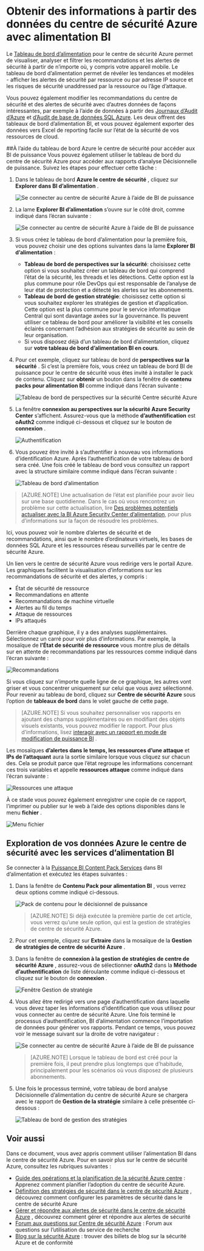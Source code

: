 <properties
   pageTitle="Obtenir des informations à partir des données du centre de sécurité Azure avec alimentation BI | Microsoft Azure"
   description="Le pack de contenus BI de puissance de centre de sécurité Azure permet de facilement rechercher des alertes de sécurité, des recommandations, attaqué des ressources et des tendances, basé sur un groupe de données qui a été créé pour votre rapport."
   services="security-center"
   documentationCenter="na"
   authors="YuriDio"
   manager="swadhwa"
   editor=""/>

<tags
   ms.service="security-center"
   ms.devlang="na"
   ms.topic="hero-article"
   ms.tgt_pltfrm="na"
   ms.workload="na"
   ms.date="09/22/2016"
   ms.author="yurid"/>

# <a name="get-insights-from-azure-security-center-data-with-power-bi"></a>Obtenir des informations à partir des données du centre de sécurité Azure avec alimentation BI
Le [Tableau de bord d’alimentation](http://aka.ms/azure-security-center-power-bi) pour le centre de sécurité Azure permet de visualiser, analyser et filtrer les recommandations et les alertes de sécurité à partir de n’importe où, y compris votre appareil mobile. Le tableau de bord d’alimentation permet de révéler les tendances et modèles - afficher les alertes de sécurité par ressource ou par adresse IP source et les risques de sécurité unaddressed par la ressource ou l’âge d’attaque. 

Vous pouvez également modifier les recommandations du centre de sécurité et des alertes de sécurité avec d’autres données de façons intéressantes, par exemple à l’aide de données à partir des [Journaux d’Audit d’Azure](https://powerbi.microsoft.com/blog/monitor-azure-audit-logs-with-power-bi/) et [d’Audit de base de données SQL Azure](https://powerbi.microsoft.com/blog/monitor-your-azure-sql-database-auditing-activity-with-power-bi/). Les deux offrent des tableaux de bord d’alimentation BI, et vous pouvez également exporter des données vers Excel de reporting facile sur l’état de la sécurité de vos ressources de cloud.

##<a name="using-azure-security-center-dashboard-to-access-power-bi"></a>À l’aide du tableau de bord Azure le centre de sécurité pour accéder aux BI de puissance
Vous pouvez également utiliser le tableau de bord du centre de sécurité Azure pour accéder aux rapports d’analyse Décisionnelle de puissance. Suivez les étapes pour effectuer cette tâche : 

1. Dans le tableau de bord **Azure le centre de sécurité** , cliquez sur **Explorer dans BI d’alimentation** .

    ![Se connecter au centre de sécurité Azure à l’aide de BI de puissance](./media/security-center-powerbi/security-center-powerbi-fig1-new10.png) 

2. La lame **Explorer BI d’alimentation** s’ouvre sur le côté droit, comme indiqué dans l’écran suivante :

    ![Se connecter au centre de sécurité Azure à l’aide de BI de puissance](./media/security-center-powerbi/security-center-powerbi-fig1-new2.png)

3. Si vous créez le tableau de bord d’alimentation pour la première fois, vous pouvez choisir une des options suivantes dans la lame **Explorer BI d’alimentation** : 

    - **Tableau de bord de perspectives sur la sécurité**: choisissez cette option si vous souhaitez créer un tableau de bord qui comprend l’état de la sécurité, les threads et les détections. Cette option est la plus commune pour rôle DevOps qui est responsable de l’analyse de leur état de protection et a détecté les alertes sur les abonnements.
    - **Tableau de bord de gestion stratégie**: choisissez cette option si vous souhaitez explorer les stratégies de gestion et d’application.  Cette option est la plus commune pour le service informatique Central qui sont davantage axées sur la gouvernance. Ils peuvent utiliser ce tableau de bord pour améliorer la visibilité et les conseils éclairés concernant l’adhésion aux stratégies de sécurité au sein de leur organisation.
    - Si vous disposez déjà d’un tableau de bord d’alimentation, cliquez sur **votre tableau de bord d’alimentation BI en cours**.

4. Pour cet exemple, cliquez sur tableau de bord de **perspectives sur la sécurité** . Si c’est la première fois, vous créez un tableau de bord BI de puissance pour le centre de sécurité vous êtes invité à installer le pack de contenu. Cliquez sur **obtenir** un bouton dans la fenêtre de **contenu packs pour alimentation BI** comme indiqué dans l’écran suivante :

    ![Tableau de bord de perspectives sur la sécurité Centre sécurité Azure](./media/security-center-powerbi/security-center-powerbi-fig1-new3.png)

5. La fenêtre **connexion au perspectives sur la sécurité Azure Security Center** s’affichent. Assurez-vous que la méthode **d’authentification** est **oAuth2** comme indiqué ci-dessous et cliquez sur le bouton de **connexion** .
    
    ![Authentification](./media/security-center-powerbi/security-center-powerbi-fig1-new4.png)

6. Vous pouvez être invité à s’authentifier à nouveau vos informations d’identification Azure. Après l’authentification de votre tableau de bord sera créé. Une fois créé le tableau de bord vous consultez un rapport avec la structure similaire comme indiqué dans l’écran suivante :

    ![Tableau de bord d’alimentation](./media/security-center-powerbi/security-center-powerbi-fig1-new5.png)


> [AZURE.NOTE] Une actualisation de l’état est planifiée pour avoir lieu sur une base quotidienne. Dans le cas où vous rencontrez un problème sur cette actualisation, lire [Des problèmes potentiels actualiser avec la BI Azure Security Center d’alimentation](https://blogs.msdn.microsoft.com/azuresecurity/2016/04/07/azure-security-center-power-bi-refresh-fails/), pour plus d’informations sur la façon de résoudre les problèmes.

Ici, vous pouvez voir le nombre d’alertes de sécurité et de recommandations, ainsi que le nombre d’ordinateurs virtuels, les bases de données SQL Azure et les ressources réseau surveillés par le centre de sécurité Azure.

Un lien vers le centre de sécurité Azure vous redirige vers le portail Azure. Les graphiques facilitent la visualisation d’informations sur les recommandations de sécurité et des alertes, y compris :

- État de sécurité de ressource
- Recommandations en attente
- Recommandations de machine virtuelle
- Alertes au fil du temps
- Attaque de ressources
- IPs attaqués

Derrière chaque graphique, il y a des analyses supplémentaires. Sélectionnez un carré pour voir plus d’informations. Par exemple, la mosaïque de **l’État de sécurité de ressource** vous montre plus de détails sur en attente de recommandations par les ressources comme indiqué dans l’écran suivante :

![Recommandations](./media/security-center-powerbi/security-center-powerbi-fig1-new6.png)

Si vous cliquez sur n’importe quelle ligne de ce graphique, les autres vont griser et vous concentrer uniquement sur celui que vous avez sélectionné. Pour revenir au tableau de bord, cliquez sur **Centre de sécurité Azure** sous l’option de **tableaux de bord** dans le volet gauche de cette page.

> [AZURE.NOTE] Si vous souhaitez personnaliser vos rapports en ajoutant des champs supplémentaires ou en modifiant des objets visuels existants, vous pouvez modifier le rapport. Pour plus d’informations, lisez [interagir avec un rapport en mode de modification de puissance BI](https://powerbi.microsoft.com/documentation/powerbi-service-interact-with-a-report-in-editing-view/) .

Les mosaïques **d’alertes dans le temps, les ressources d’une attaque** et **IPs de l’attaquant** aura la sortie similaire lorsque vous cliquez sur chacun des. Cela se produit parce que l’état regroupe les informations concernant ces trois variables et appelle **ressources attaque** comme indiqué dans l’écran suivante :

![Ressources une attaque](./media/security-center-powerbi/security-center-powerbi-fig1-new7.png)

À ce stade vous pouvez également enregistrer une copie de ce rapport, l’imprimer ou publier sur le web à l’aide des options disponibles dans le menu **fichier** .

![Menu fichier](./media/security-center-powerbi/security-center-powerbi-fig8.png)

## <a name="exploring-your-azure-security-center-data-with-power-bi-services"></a>Exploration de vos données Azure le centre de sécurité avec les services d’alimentation BI

Se connecter à la [Puissance BI Content Pack Services](https://msit.powerbi.com/groups/me/getdata/services) dans BI d’alimentation et exécutez les étapes suivantes :

1. Dans la fenêtre de **Contenu Pack pour alimentation BI** , vous verrez deux options comme indiqué ci-dessous.

    ![Pack de contenu pour le décisionnel de puissance](./media/security-center-powerbi/security-center-powerbi-fig1-new.png)

    >[AZURE.NOTE] Si déjà exécutée la première partie de cet article, vous verrez qu’une seule option, qui est la gestion de stratégies de centre de sécurité Azure.

2. Pour cet exemple, cliquez sur **Extraire** dans la mosaïque de la **Gestion de stratégies de centre de sécurité Azure** .

3. Dans la fenêtre de **connexion à la gestion de stratégies de centre de sécurité Azure** , assurez-vous de sélectionner **oAuth2** dans la **Méthode d’authentification** de liste déroulante comme indiqué ci-dessous et cliquez sur le bouton de **connexion** .

    ![Fenêtre Gestion de stratégie](./media/security-center-powerbi/security-center-powerbi-fig1-new8.png)

4. Vous allez être redirigé vers une page d’authentification dans laquelle vous devez taper les informations d’identification que vous utilisez pour vous connecter au centre de sécurité Azure. Une fois terminé le processus d’authentification, BI d’alimentation commence l’importation de données pour générer vos rapports. Pendant ce temps, vous pouvez voir le message suivant sur la droite de votre navigateur :

    ![Se connecter au centre de sécurité Azure à l’aide de BI de puissance](./media/security-center-powerbi/security-center-powerbi-fig4.png)

    >[AZURE.NOTE] Lorsque le tableau de bord est créé pour la première fois, il peut prendre plus longtemps que d’habitude, principalement pour les scénarios où vous disposez de plusieurs abonnements. 

5. Une fois le processus terminé, votre tableau de bord analyse Décisionnelle d’alimentation du centre de sécurité Azure se chargera avec le rapport de **Gestion de la stratégie** similaire à celle présentée ci-dessous :

    ![Tableau de bord de gestion des stratégies](./media/security-center-powerbi/security-center-powerbi-fig1-new9.png)

## <a name="see-also"></a>Voir aussi
Dans ce document, vous avez appris comment utiliser l’alimentation BI dans le centre de sécurité Azure. Pour en savoir plus sur le centre de sécurité Azure, consultez les rubriques suivantes :

- [Guide des opérations et la planification de la sécurité Azure centre](security-center-planning-and-operations-guide.md) : Apprenez comment planifier l’adoption du centre de sécurité Azure.
- [Définition des stratégies de sécurité dans le centre de sécurité Azure](security-center-policies.md) , découvrez comment configurer les paramètres de sécurité dans le centre de sécurité Azure
- [Gérer et répondre aux alertes de sécurité dans le centre de sécurité Azure](security-center-managing-and-responding-alerts.md) , découvrez comment gérer et répondre aux alertes de sécurité
- [Forum aux questions sur Centre de sécurité Azure](security-center-faq.md) : Forum aux questions sur l’utilisation du service de recherche
- [Blog sur la sécurité Azure](http://blogs.msdn.com/b/azuresecurity/) : trouver des billets de blog sur la sécurité Azure et de conformité

